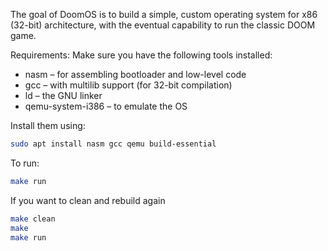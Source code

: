 The goal of DoomOS is to build a simple, custom operating system for x86 (32-bit) architecture, with the eventual capability to run the classic DOOM game.

Requirements:
Make sure you have the following tools installed:
- nasm – for assembling bootloader and low-level code
- gcc – with multilib support (for 32-bit compilation)
- ld – the GNU linker
- qemu-system-i386 – to emulate the OS

Install them using:
```bash
sudo apt install nasm gcc qemu build-essential
```

To run:
```bash
make run
``` 
If you want to clean and rebuild again
```bash
make clean 
make
make run
```